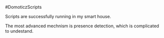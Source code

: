 #DomoticzScripts

Scripts are successfully running in my smart house.

The most advanced mechnism is presence detection, which is complicated to undestand.
